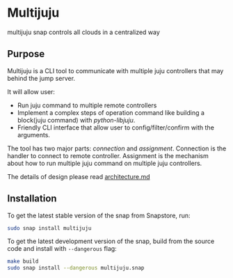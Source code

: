 # Multijuju

multijuju snap controls all clouds in a centralized way

## Purpose

Multijuju is a CLI tool to communicate with multiple juju controllers that may behind the jump server.

It will allow user:

- Run juju command to multiple remote controllers
- Implement a complex steps of operation command like building a block(juju command) with *python-libjuju*.
- Friendly CLI interface that allow user to config/filter/confirm with the arguments.

The tool has two major parts: *connection* and *assignment*.
Connection is the handler to connect to remote controller. Assignment is the mechanism about how to run multiple juju command on multiple juju controllers.

The details of design please read [architecture.md](./docs/architecture.md)

## Installation

To get the latest stable version of the snap from Snapstore, run:

```bash
sudo snap install multijuju
```

To get the latest development version of the snap, build from the source code and install with `--dangerous` flag:

```bash
make build
sudo snap install --dangerous multijuju.snap
```
